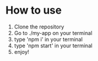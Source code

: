 # How to use
1. Clone the repository
2.  Go to ./my-app on your terminal
3.  type 'npm i' in your terminal
4.  type 'npm start' in your terminal
5.  enjoy!
